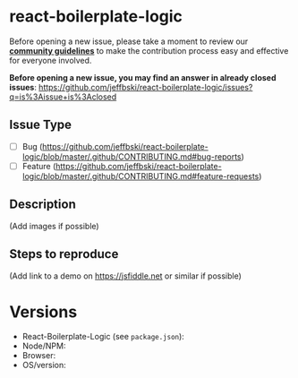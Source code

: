 # react-boilerplate-logic

Before opening a new issue, please take a moment to review our [**community guidelines**](https://github.com/jeffbski/react-boilerplate-logic/blob/master/.github/CONTRIBUTING.md) to make the contribution process easy and effective for everyone involved.

**Before opening a new issue, you may find an answer in already closed issues**:
https://github.com/jeffbski/react-boilerplate-logic/issues?q=is%3Aissue+is%3Aclosed

## Issue Type

- [ ] Bug (https://github.com/jeffbski/react-boilerplate-logic/blob/master/.github/CONTRIBUTING.md#bug-reports)
- [ ] Feature (https://github.com/jeffbski/react-boilerplate-logic/blob/master/.github/CONTRIBUTING.md#feature-requests)

## Description

(Add images if possible)

## Steps to reproduce

(Add link to a demo on https://jsfiddle.net or similar if possible)

# Versions

- React-Boilerplate-Logic (see `package.json`):
- Node/NPM:
- Browser:
- OS/version:
